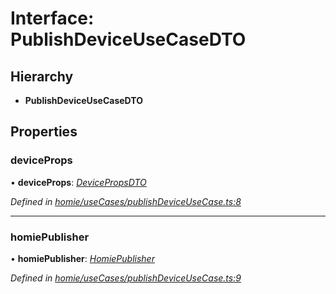 # Interface: PublishDeviceUseCaseDTO

## Hierarchy

* **PublishDeviceUseCaseDTO**

## Properties

###  deviceProps

• **deviceProps**: *[DevicePropsDTO](devicepropsdto.md)*

*Defined in [homie/useCases/publishDeviceUseCase.ts:8](https://github.com/AlejandroHerr/homieiot.ts/blob/5b71357/src/homie/useCases/publishDeviceUseCase.ts#L8)*

___

###  homiePublisher

• **homiePublisher**: *[HomiePublisher](../classes/homiepublisher.md)*

*Defined in [homie/useCases/publishDeviceUseCase.ts:9](https://github.com/AlejandroHerr/homieiot.ts/blob/5b71357/src/homie/useCases/publishDeviceUseCase.ts#L9)*

